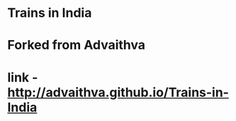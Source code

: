 # Trains in India 
# Forked from Advaithva
# link - http://advaithva.github.io/Trains-in-India   
 
  
 
 
 
 
 
 
 
 
 
 
 
 
 
 
 
 
 
 
 
 
 
